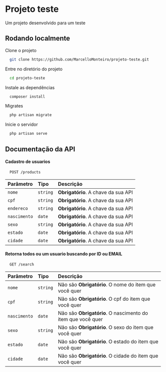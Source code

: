 # Projeto teste

Um projeto desenvolvido para um teste

## Rodando localmente

Clone o projeto

```bash
  git clone https://github.com/MarcelloMonteiro/projeto-teste.git
```

Entre no diretório do projeto

```bash
  cd projeto-teste
```

Instale as dependências

```bash
  composer install
```

Migrates

```bash
  php artisan migrate
```

Inicie o servidor

```bash
  php artisan serve
```

## Documentação da API

#### Cadastro de usuarios

```http
  POST /products
```

| Parâmetro    | Tipo     | Descrição                           |
| :----------- | :------- | :---------------------------------- |
| `nome`       | `string` | **Obrigatório**. A chave da sua API |
| `cpf`        | `string` | **Obrigatório**. A chave da sua API |
| `endereco`   | `string` | **Obrigatório**. A chave da sua API |
| `nascimento` | `date`   | **Obrigatório**. A chave da sua API |
| `sexo`       | `string` | **Obrigatório**. A chave da sua API |
| `estado`     | `date`   | **Obrigatório**. A chave da sua API |
| `cidade`     | `date`   | **Obrigatório**. A chave da sua API |

#### Retorna todos ou um usuario buscando por ID ou EMAIL

```http
  GET /search
```

| Parâmetro    | Tipo     | Descrição                                                   |
| :----------- | :------- | :---------------------------------------------------------- |
| `nome`       | `string` | Não são **Obrigatório**. O nome do item que você quer       |
| `cpf`        | `string` | Não são **Obrigatório**. O cpf do item que você quer        |
| `nascimento` | `date`   | Não são **Obrigatório**. O nascimento do item que você quer |
| `sexo`       | `string` | Não são **Obrigatório**. O sexo do item que você quer       |
| `estado`     | `date`   | Não são **Obrigatório**. O estado do item que você quer     |
| `cidade`     | `date`   | Não são **Obrigatório**. O cidade do item que você quer     |
